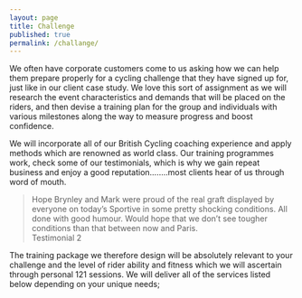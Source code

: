 ```yaml
---
layout: page
title: Challenge
published: true
permalink: /challange/
---
```


We often have corporate customers come to us asking how we can help them prepare properly for a cycling challenge that they have signed up for, just like in our client case study. We love this sort of assignment as we will research the event characteristics and demands that will be placed on the riders, and then devise a training plan for the group and individuals with various milestones along the way to measure progress and boost confidence.

We will incorporate all of our British Cycling coaching experience and apply methods which are renowned as world class. Our training programmes work, check some of our testimonials, which is why we gain repeat business and enjoy a good reputation……..most clients hear of us through word of mouth.

<blockquote>
Hope Brynley and Mark were proud of the real graft displayed by everyone on today’s Sportive in some pretty shocking conditions. All done with good humour. Would hope that we don’t see tougher conditions than that between now and Paris.
<footer>Testimonial 2</footer>
</blockquote>

The training package we therefore design will be absolutely relevant to your challenge and the level of rider ability and fitness which we will ascertain through personal 121 sessions. We will deliver all of the services listed below depending on your unique needs;